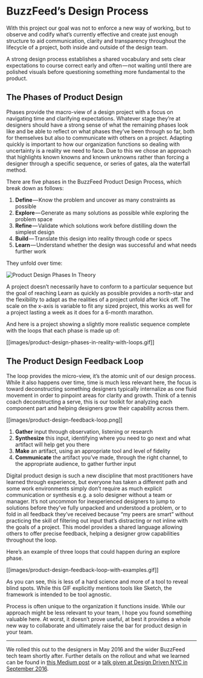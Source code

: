 # BuzzFeed’s Design Process

With this project our goal was not to enforce a new way of working, but to observe and codify what’s currently effective and create just enough structure to aid communication, clarity and transparency throughout the lifecycle of a project, both inside and outside of the design team.

A strong design process establishes a shared vocabulary and sets clear expectations to course correct early and often — not waiting until there are polished visuals before questioning something more fundamental to the product.

## The Phases of Product Design

Phases provide the macro-view of a design project with a focus on navigating time and clarifying expectations. Whatever stage they’re at designers should have a strong sense of what the remaining phases look like and be able to reflect on what phases they’ve been through so far, both for themselves but also to communicate with others on a project. Adapting quickly is important to how our organization functions so dealing with uncertainty is a reality we need to face. Due to this we chose an approach that highlights known knowns and known unknowns rather than forcing a designer through a specific sequence, or series of gates, ala the waterfall method.

There are five phases in the BuzzFeed Product Design Process, which break down as follows:

1. **Define** — Know the problem and uncover as many constraints as possible
2. **Explore** — Generate as many solutions as possible while exploring the problem space
3. **Refine** — Validate which solutions work before distilling down the simplest design
4. **Build** — Translate this design into reality through code or specs
5. **Learn** — Understand whether the design was successful and what needs further work

They unfold over time:

![Product Design Phases In Theory](../blob/design-process/images/product-design-phases-in-theory.png?raw=true)

A project doesn’t necessarily have to conform to a particular sequence but the goal of reaching Learn as quickly as possible provides a north-star and the flexibility to adapt as the realities of a project unfold after kick off. The scale on the x-axis is variable to fit any sized project, this works as well for a project lasting a week as it does for a 6-month marathon.

And here is a project showing a slightly more realistic sequence complete with the loops that each phase is made up of:

[[images/product-design-phases-in-reality-with-loops.gif]]

## The Product Design Feedback Loop

The loop provides the micro-view, it’s the atomic unit of our design process. While it also happens over time, time is much less relevant here, the focus is toward deconstructing something designers typically internalize as one fluid movement in order to pinpoint areas for clarity and growth. Think of a tennis coach deconstructing a serve, this is our toolkit for analyzing each component part and helping designers grow their capability across them.

[[images/product-design-feedback-loop.png]]

1. **Gather** input through observation, listening or research
2. **Synthesize** this input, identifying where you need to go next and what artifact will help get you there
3. **Make** an artifact, using an appropriate tool and level of fidelity
4. **Communicate** the artifact you’ve made, through the right channel, to the appropriate audience, to gather further input

Digital product design is such a new discipline that most practitioners have learned through experience, but everyone has taken a different path and some work environments simply don’t require as much explicit communication or synthesis e.g. a solo designer without a team or manager. It’s not uncommon for inexperienced designers to jump to solutions before they’ve fully unpacked and understood a problem, or to fold in all feedback they’ve received because “my peers are smart” without practicing the skill of filtering out input that’s distracting or not inline with the goals of a project. This model provides a shared language allowing others to offer precise feedback, helping a designer grow capabilities throughout the loop.

Here’s an example of three loops that could happen during an explore phase.

[[images/product-design-feedback-loop-with-examples.gif]]

As you can see, this is less of a hard science and more of a tool to reveal blind spots. While this GIF explicitly mentions tools like Sketch, the framework is intended to be tool agnostic.

Process is often unique to the organization it functions inside. While our approach might be less relevant to your team, I hope you found something valuable here. At worst, it doesn’t prove useful, at best it provides a whole new way to collaborate and ultimately raise the bar for product design in your team.

---

We rolled this out to the designers in May 2016 and the wider BuzzFeed tech team shortly after. Further details on the rollout and what we learned can be found in [this Medium post](https://medium.com/buzzfeed-design/introducing-buzzfeeds-design-process-4fefbdcd83ea) or a [talk given at Design Driven NYC in September 2016](https://www.youtube.com/watch?v=rcRAyi0RZsk).